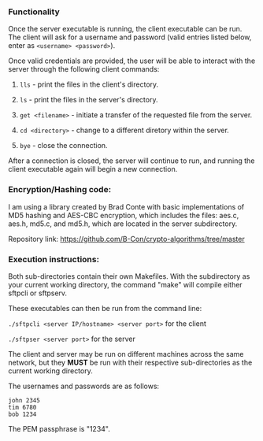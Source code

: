 ### Functionality

Once the server executable is running, the client executable can be run. The client will ask for a username and password (valid entries listed below,
enter  as `<username> <password>`).

Once valid credentials are provided, the user will be able to interact with the server through the following client commands:
1.  ```lls``` - print the files in the client's directory.
    
2.   ```ls``` - print the files in the server's directory.
3.  ```get <filename>``` - initiate a transfer of the requested file from the server.
4.  ```cd <directory>``` - change to a different diretory within the server.
5.  ```bye``` - close the connection.

After a connection is closed, the server will continue to run, and running the client executable again will begin a new connection.


### Encryption/Hashing code:

I am using a library created by Brad Conte with basic implementations of MD5 hashing and AES-CBC encryption, which includes the files: aes.c, aes.h, md5.c, and md5.h, which are located in the server subdirectory.

Repository link: https://github.com/B-Con/crypto-algorithms/tree/master

### Execution instructions:

Both sub-directories contain their own Makefiles. With the subdirectory as your current working directory, the command "make" will compile either sftpcli or sftpserv.

These executables can then be run from the command line:

`./sftpcli <server IP/hostname> <server port>` for the client

`./sftpser <server port>` for the server

The client and server may be run on different machines across the same network, but they **MUST** be run with their respective sub-directories as the current working directory.

The usernames and passwords are as follows: 
    
    john 2345
    tim 6780
    bob 1234

The PEM passphrase is "1234".